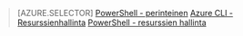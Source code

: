 > [AZURE.SELECTOR] 
[PowerShell - perinteinen](dns-reverse-dns-record-operations-classic-ps.md)
[Azure CLI - Resurssienhallinta](dns-reverse-dns-record-operations-cli.md)
[PowerShell - resurssien hallinta](dns-reverse-dns-record-operations-ps.md)
